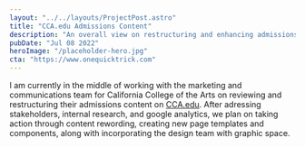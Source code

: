```yaml
---
layout: "../../layouts/ProjectPost.astro"
title: "CCA.edu Admissions Content"
description: "An overall view on restructuring and enhancing admissions content."
pubDate: "Jul 08 2022"
heroImage: "/placeholder-hero.jpg"
cta: "https://www.onequicktrick.com"
---
```


I am currently in the middle of working with the marketing and communications team for California College of the Arts on reviewing and restructuring their admissions content on <a href="https://cca.edu" target="_blank">CCA.edu</a>. After adressing stakeholders, internal research, and google analytics, we plan on taking action through content rewording, creating new page templates and components, along with incorporating the design team with graphic space.
